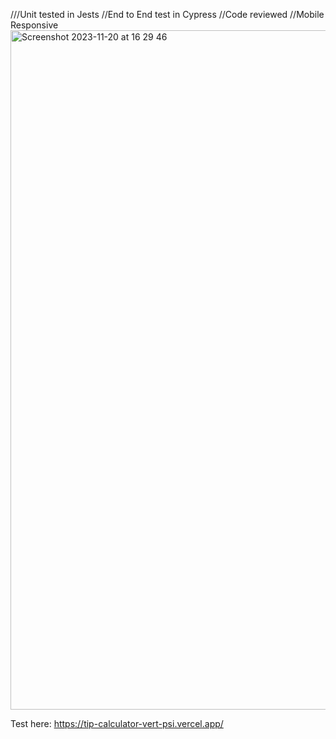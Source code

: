 ///Unit tested in Jests
//End to End test in Cypress
//Code reviewed
//Mobile Responsive
<img width="1087" alt="Screenshot 2023-11-20 at 16 29 46" src="https://github.com/kylecalbert/Tip-Calculator/assets/20683951/625aaddb-a37a-4966-bfe3-c34162c26e73">


Test here: 
https://tip-calculator-vert-psi.vercel.app/ 
